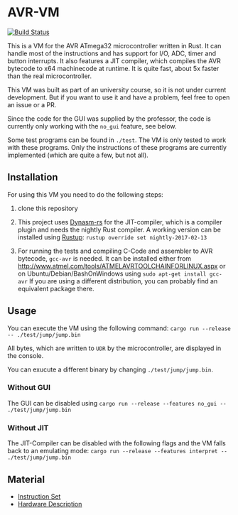 # AVR-VM
[![Build Status](https://travis-ci.org/MackieLoeffel/avr-vm.svg?branch=master)](https://travis-ci.org/MackieLoeffel/avr-vm)

This is a VM for the AVR ATmega32 microcontroller written in Rust.
It can handle most of the instructions and has support for I/O, ADC,
timer and button interrupts. It also features a JIT compiler, which
compiles the AVR bytecode to x64 machinecode at runtime. It is quite
fast, about 5x faster than the real microcontroller.

This VM was built as part of an university course, so it is not under current
development. But if you want to use it and have a problem, feel free
to open an issue or a PR.

Since the code for the GUI was supplied by the professor, the code
is currently only working with the `no_gui` feature, see below.

Some test programs can be found in `./test`. The VM is only tested to
work with these programs. Only the instructions of these programs
are currently implemented (which are quite a few, but not all).

## Installation

For using this VM you need to do the following steps:

1.  clone this repository

2.  This project uses [Dynasm-rs](https://github.com/CensoredUsername/dynasm-rs) for the JIT-compiler, which is a
    compiler plugin and needs the nightly Rust compiler. A working
    version can be installed using [Rustup](https://rustup.rs/):
    `rustup override set nightly-2017-02-13`

3.  For running the tests and compiling C-Code and assembler to AVR
    bytecode, `gcc-avr` is needed. It can be installed either from
    <http://www.atmel.com/tools/ATMELAVRTOOLCHAINFORLINUX.aspx>
    or on Ubuntu/Debian/BashOnWindows using
    `sudo apt-get install gcc-avr`
    If you are using a different distribution, you can probably find
    an equivalent package there.

## Usage

You can execute the VM using the following command:
`cargo run --release -- ./test/jump/jump.bin`

All bytes, which are written to `UDR` by the microcontroller, are
displayed in the console.

You can exucute a different binary by changing `./test/jump/jump.bin`.

### Without GUI

The GUI can be disabled using
`cargo run --release --features no_gui -- ./test/jump/jump.bin`

### Without JIT

The JIT-Compiler can be disabled with the following flags and the
VM falls back to an emulating mode:
`cargo run --release --features interpret -- ./test/jump/jump.bin`

## Material

-   [Instruction Set](http://www.atmel.com/images/Atmel-0856-AVR-Instruction-Set-Manual.pdf)
-   [Hardware Description](http://www.atmel.com/images/doc2503.pdf)
